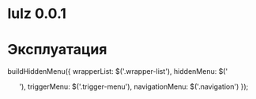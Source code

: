 # lulz 0.0.1

# Эксплуатация


buildHiddenMenu({
    wrapperList: $('.wrapper-list'),
    hiddenMenu: $('<ul class="hidden-list"/>'),
    triggerMenu: $('.trigger-menu'),
    navigationMenu: $('.navigation')
});
